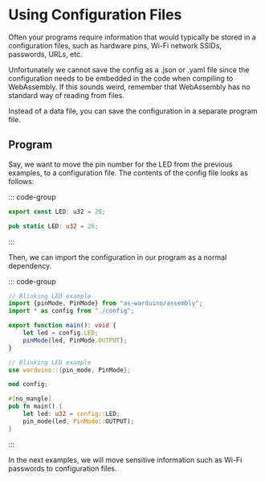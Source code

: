 # Using Configuration Files

Often your programs require information that would typically be stored in a configuration files, such as hardware pins, Wi-Fi network SSIDs, passwords, URLs, etc.

Unfortunately we cannot save the config as a .json or .yaml file since the configuration needs to be embedded in the code when compiling to WebAssembly.
If this sounds weird, remember that WebAssembly has no standard way of reading from files.

Instead of a data file, you can save the configuration in a separate program file.

## Program

Say, we want to move the pin number for the LED from the previous examples, to a configuration file.
The contents of the config file looks as follows:

::: code-group
```ts [AS]
export const LED: u32 = 26;
```

```rust [Rust]
pub static LED: u32 = 26;
```
:::

Then, we can import the configuration in our program as a normal dependency.

::: code-group
```ts [AS]
// Blinking LED example
import {pinMode, PinMode} from "as-warduino/assembly";
import * as config from "./config";

export function main(): void {
    let led = config.LED;
    pinMode(led, PinMode.OUTPUT);
}
```

```rust [Rust]
// Blinking LED example
use warduino::{pin_mode, PinMode};

mod config;

#[no_mangle]
pub fn main() {
    let led: u32 = config::LED;
    pin_mode(led, PinMode::OUTPUT);
}
```
:::

In the next examples, we will move sensitive information such as Wi-Fi passwords to configuration files.

